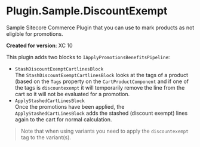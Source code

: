 # Plugin.Sample.DiscountExempt
Sample Sitecore Commerce Plugin that you can use to mark products as not eligible for promotions. 

__Created for version__: XC 10

This plugin adds two blocks to `IApplyPromotionsBenefitsPipeline`:
* `StashDiscountExemptCartlinesBlock`  
The `StashDiscountExemptCartlinesBlock` looks at the tags of a product (based on the `Tags` property on the `CartProductComponent` 
and if one of the tags is `discountexempt` it will temporarily remove the line from the cart so it will not be evaluated for a promotion.
* `ApplyStashedCartLinesBlock`  
Once the promotions have been applied, the `ApplyStashedCartLinesBlock` adds the stashed (discount exempt) lines again to the cart for normal calculation.

> Note that when using variants you need to apply the `discountexempt` tag to the variant(s).